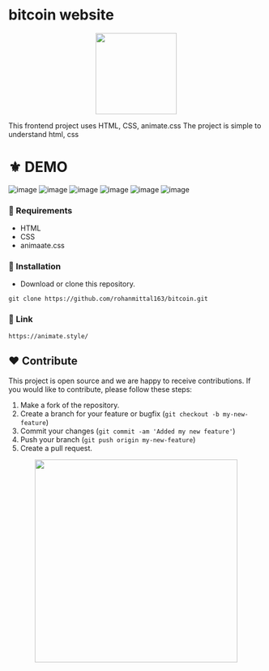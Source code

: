 # bitcoin website
<p align="center">
  <img src="https://cdn-icons-png.flaticon.com/512/1490/1490900.png" width="160" />
</p>
This frontend project uses HTML, CSS, animate.css
The project is simple to understand html, css

# ⚜ DEMO

![image](https://user-images.githubusercontent.com/97821844/213626744-df40a8ff-5c21-49f1-9226-0c2d7b0eb923.png)
![image](https://user-images.githubusercontent.com/97821844/213626813-87414cbb-8158-49a3-b18e-56c7a4249b22.png)
![image](https://user-images.githubusercontent.com/97821844/213626837-199621ab-ef95-4012-b3c6-88c86c972f5b.png)
![image](https://user-images.githubusercontent.com/97821844/213626867-4d25e8b1-dd6c-4bab-8c2a-c1049571adb4.png)
![image](https://user-images.githubusercontent.com/97821844/213626912-21a6f826-1b8b-4ba5-83d3-6028708c2848.png)
![image](https://user-images.githubusercontent.com/97821844/213626943-05b27764-bbaf-4b1b-a91e-23994bd28f76.png)


### 📌 Requirements 

- HTML 
- CSS
- animaate.css

### 🔰 Installation 

- Download or clone this repository.
```
git clone https://github.com/rohanmittal163/bitcoin.git
```
### 📕 Link
`https://animate.style/`
## ❤ Contribute
This project is open source and we are happy to receive contributions. If you would like to contribute, please follow these steps:

1. Make a fork of the repository.
2. Create a branch for your feature or bugfix (`git checkout -b my-new-feature`)
3. Commit your changes (`git commit -am 'Added my new feature'`)
4. Push your branch (`git push origin my-new-feature`)
5. Create a pull request.

<p align="center">
  <img src="https://user-images.githubusercontent.com/104341274/210186277-0d434bb0-80c0-43a9-b6b0-2e42e18c31a9.png" width="400" />
</p>
